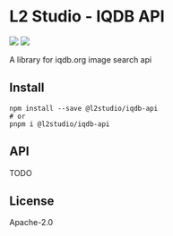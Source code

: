 # L2 Studio - IQDB API

<p>
<a href="https://github.com/l2studio/iqdb-api/actions"><img src="https://img.shields.io/github/workflow/status/l2studio/iqdb-api/CI?logo=github&style=flat-square"/></a>
<a href="https://www.npmjs.com/package/@l2studio/iqdb-api"><img src="https://img.shields.io/npm/v/@l2studio/iqdb-api?logo=npm&style=flat-square"/></a>
</p>

A library for iqdb.org image search api

## Install

```shell
npm install --save @l2studio/iqdb-api
# or
pnpm i @l2studio/iqdb-api
```

## API

TODO

## License

Apache-2.0
